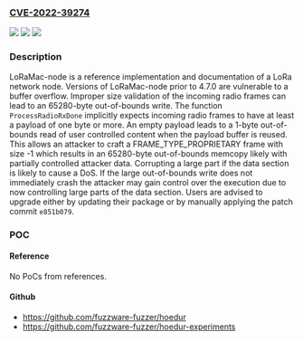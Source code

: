 ### [CVE-2022-39274](https://cve.mitre.org/cgi-bin/cvename.cgi?name=CVE-2022-39274)
![](https://img.shields.io/static/v1?label=Product&message=LoRaMac-node&color=blue)
![](https://img.shields.io/static/v1?label=Version&message=%3C%204.7.0%20&color=brightgreen)
![](https://img.shields.io/static/v1?label=Vulnerability&message=CWE-120%3A%20Buffer%20Copy%20without%20Checking%20Size%20of%20Input%20('Classic%20Buffer%20Overflow')&color=brightgreen)

### Description

LoRaMac-node is a reference implementation and documentation of a LoRa network node. Versions of LoRaMac-node prior to 4.7.0 are vulnerable to a buffer overflow. Improper size validation of the incoming radio frames can lead to an 65280-byte out-of-bounds write. The function `ProcessRadioRxDone` implicitly expects incoming radio frames to have at least a payload of one byte or more. An empty payload leads to a 1-byte out-of-bounds read of user controlled content when the payload buffer is reused. This allows an attacker to craft a FRAME_TYPE_PROPRIETARY frame with size -1 which results in an 65280-byte out-of-bounds memcopy likely with partially controlled attacker data. Corrupting a large part if the data section is likely to cause a DoS. If the large out-of-bounds write does not immediately crash the attacker may gain control over the execution due to now controlling large parts of the data section. Users are advised to upgrade either by updating their package or by manually applying the patch commit `e851b079`.

### POC

#### Reference
No PoCs from references.

#### Github
- https://github.com/fuzzware-fuzzer/hoedur
- https://github.com/fuzzware-fuzzer/hoedur-experiments

